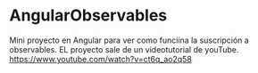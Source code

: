 # AngularObservables

Mini proyecto en Angular para ver como funciina la suscripción a observables. EL proyecto sale de un videotutorial de youTube.
https://www.youtube.com/watch?v=ct6q_ao2q58
